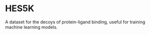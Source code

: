 # HES5K
A dataset for the decoys of protein-ligand binding, useful for training machine learning models.
